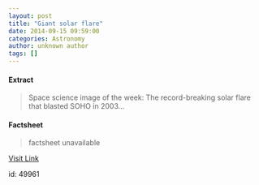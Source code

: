 ```yaml
---
layout: post
title: "Giant solar flare"
date: 2014-09-15 09:59:00
categories: Astronomy
author: unknown author
tags: []
---
```



#### Extract
>Space science image of the week: The record-breaking solar flare that blasted SOHO in 2003...

#### Factsheet
>factsheet unavailable

[Visit Link](http://www.esa.int/spaceinimages/Images/2014/11/Giant_solar_flare)

id:   49961


